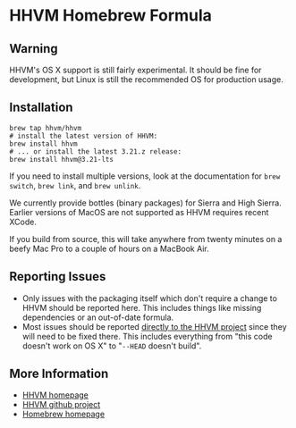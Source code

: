 # HHVM Homebrew Formula

## Warning

HHVM's OS X support is still fairly experimental. It should be fine for
development, but Linux is still the recommended OS for production usage.

## Installation

```
brew tap hhvm/hhvm
# install the latest version of HHVM:
brew install hhvm
# ... or install the latest 3.21.z release:
brew install hhvm@3.21-lts
```

If you need to install multiple versions, look at the documentation for
`brew switch`, `brew link`, and `brew unlink`.

We currently provide bottles (binary packages) for Sierra and High Sierra. Earlier
versions of MacOS are not supported as HHVM requires recent XCode.

If you build from source, this will take anywhere from twenty minutes on a
beefy Mac Pro to a couple of hours on a MacBook Air.

## Reporting Issues

- Only issues with the packaging itself which don't require a change to HHVM
should be reported here. This includes things like missing dependencies or an
out-of-date formula.
- Most issues should be reported
[directly to the HHVM project](https://github.com/facebook/hhvm/issues) since
they will need to be fixed there. This includes everything from "this code
doesn't work on OS X" to "`--HEAD` doesn't build".

## More Information

- [HHVM homepage](http://hhvm.com)
- [HHVM github project](https://github.com/facebook/hhvm)
- [Homebrew homepage](http://brew.sh/)
